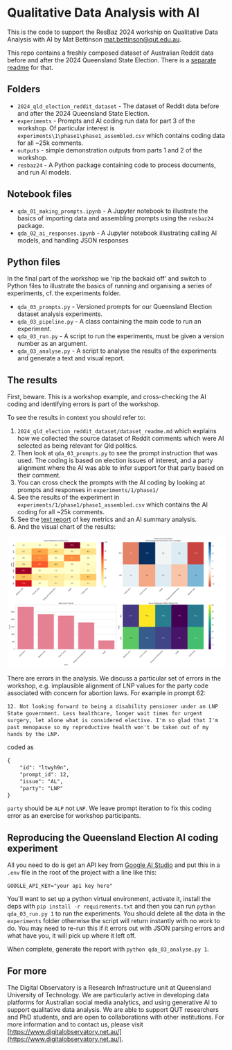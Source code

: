 # Qualitative Data Analysis with AI

This is the code to support the ResBaz 2024 workship on Qualitative Data Analysis with AI by Mat Bettinson <mat.bettinson@qut.edu.au>.

This repo contains a freshly composed dataset of Australian Reddit data before and after the 2024 Queensland State Election. There is a [separate readme](2024_qld_election_reddit_dataset/dataset_readme.md) for that.

## Folders

- `2024_qld_election_reddit_dataset` - The dataset of Reddit data before and after the 2024 Queensland State Election.
- `experiments` - Prompts and AI coding run data for part 3 of the workshop. Of particular interest is `experiments\1\phase1\phase1_assembled.csv` which contains coding data for all ~25k comments.
- `outputs` - simple demonstration outputs from parts 1 and 2 of the workshop.
- `resbaz24` - A Python package containing code to process documents, and run AI models.

## Notebook files

- `qda_01_making_prompts.ipynb` - A Jupyter notebook to illustrate the basics of importing data and assembling prompts using the `resbaz24` package.
- `qda_02_ai_responses.ipynb` - A Jupyter notebook illustrating calling AI models, and handling JSON responses

## Python files

In the final part of the workshop we 'rip the backaid off' and switch to Python files to illustrate the basics of running and organising a series of experiments, cf. the experiments folder.

- `qda_03_prompts.py` - Versioned prompts for our Queensland Election dataset analysis experiments.
- `qda_03_pipeline.py` - A class containing the main code to run an experiment.
- `qda_03_run.py` - A script to run the experiments, must be given a version number as an argument.
- `qda_03_analyse.py` - A script to analyse the results of the experiments and generate a text and visual report.

## The results

First, beware. This is a workshop example, and cross-checking the AI coding and identifying errors is part of the workshop.

To see the results in context you should refer to:

1. `2024_qld_election_reddit_dataset/dataset_readme.md` which explains how we collected the source dataset of Reddit comments which were AI selected as being relevant for Qld politics.
2. Then look at `qda_03_prompts.py` to see the prompt instruction that was used. The coding is based on election issues of interest, and a party alignment where the AI was able to infer support for that party based on their comment.
3. You can cross check the prompts with the AI coding by looking at prompts and responses in `experiments/1/phase1/`
4. See the results of the experiment in `experiments/1/phase1/phase1_assembled.csv` which contains the AI coding for all ~25k comments.
5. See the [text report](analysis_report.txt) of key metrics and an AI summary analysis.
6. And the visual chart of the results:

![Visual report](analysis_results.png) 

There are errors in the analysis. We discuss a particular set of errors in the workshop, e.g. implausible alignment of LNP values for the party code associated with concern for abortion laws. For example in prompt 62:

```
12. Not looking forward to being a disability pensioner under an LNP State government. Less healthcare, longer wait times for urgent surgery, let alone what is considered elective. I'm so glad that I'm past menopause so my reproductive health won't be taken out of my hands by the LNP.
```
coded as
```
{
    "id": "ltwyh9n",
    "prompt_id": 12,
    "issue": "AL",
    "party": "LNP"
}
```

`party` should be `ALP` not `LNP`. We leave prompt iteration to fix this coding error as an exercise for workshop participants.

## Reproducing the Queensland Election AI coding experiment

All you need to do is get an API key from [Google AI Studio](Google) and put this in a `.env` file in the root of the project with a line like this:
```
GOOGLE_API_KEY="your api key here"
```
You'll want to set up a python virtual environment, activate it, install the deps with `pip install -r requirements.txt` and then you can run `python qda_03_run.py 1` to run the experiments. You should delete all the data in the `experiments` folder otherwise the script will return instantly with no work to do. You may need to re-run this if it errors out with JSON parsing errors and what have you, it will pick up where it left off.

When complete, generate the report with `python qda_03_analyse.py 1`.

## For more

The Digital Observatory is a Research Infrastructure unit at Queensland University of Technology. We are particularly active in developing data platforms for Australian social media analytics, and using generative AI to support qualitative data analysis.
We are able to support QUT researchers and PhD students, and are open to collaborations with other institutions. For more information and to contact us, please visit [https://www.digitalobservatory.net.au/](https://www.digitalobservatory.net.au/).
